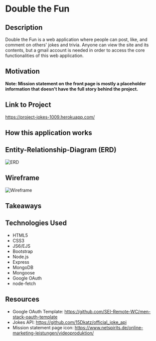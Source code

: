# Double the Fun
## Description
Double the Fun is a web application where people can post, like, and comment on others' jokes and trivia. Anyone can view the site and its contents, but a gmail account is needed in order to access the core functionalities of this web application.

## Motivation
**Note: Mission statement on the front page is mostly a placeholder information that doesn't have the full story behind the project.**  

## Link to Project
https://project-jokes-1009.herokuapp.com/

## How this application works

## Entity-Relationship-Diagram (ERD)
![ERD](https://trello.com/1/cards/610217628c44367310e71069/attachments/610217628c44367310e7106d/previews/610217628c44367310e7107b/download)

## Wireframe
![Wireframe](https://trello.com/1/cards/60f9dff3455d4c8d9031d862/attachments/60f9e056e75337124a3dd564/previews/60f9e056e75337124a3dd56c/download)

## Takeaways

## Technologies Used
- HTML5
- CSS3
- JS6/EJS
- Bootstrap
- Node.js
- Express
- MongoDB
- Mongoose
- Google OAuth
- node-fetch

## Resources
- Google OAuth Template: https://github.com/SEI-Remote-WC/men-stack-oauth-template  
- Jokes API: https://github.com/15Dkatz/official_joke_api  
- Mission statement page icon: https://www.netspirits.de/online-marketing-leistungen/videoproduktion/